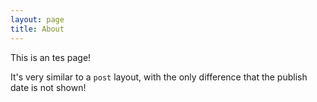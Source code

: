 ```yaml
---
layout: page
title: About
---
```


This is an tes page!

It's very similar to a `post` layout, with the only difference that the publish date is not shown!
